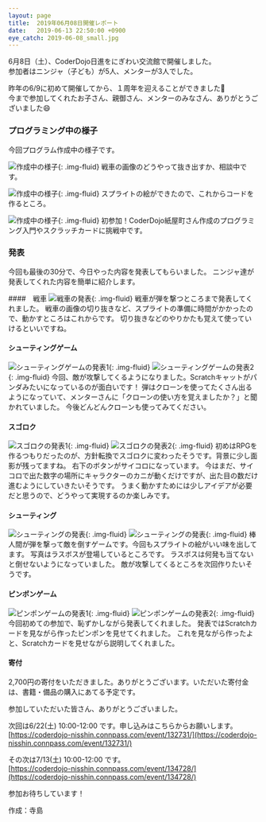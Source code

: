 ```yaml
---
layout: page
title:  2019年06月08日開催レポート
date:   2019-06-13 22:50:00 +0900
eye_catch: 2019-06-08_small.jpg
---
```



6月8日（土）、CoderDojo日進をにぎわい交流館で開催しました。<br/>
参加者はニンジャ（子ども）が5人、メンターが3人でした。<br/>

昨年の6/9に初めて開催してから、１周年を迎えることができました:confetti_ball: <br />
今まで参加してくれたお子さん、親御さん、メンターのみなさん、ありがとうございました:smile:

### プログラミング中の様子

今回プログラム作成中の様子です。

![作成中の様子](/assets/img/2019-06-08_0-1.jpg){: .img-fluid}
戦車の画像のどうやって抜き出すか、相談中です。

![作成中の様子](/assets/img/2019-06-08_0-2.jpg){: .img-fluid}
スプライトの絵ができたので、これからコードを作るところ。

![作成中の様子](/assets/img/2019-06-08_0-3.jpg){: .img-fluid}
初参加！CoderDojo紙屋町さん作成のプログラミング入門やスクラッチカードに挑戦中です。

### 発表

今回も最後の30分で、今日やった内容を発表してもらいました。
ニンジャ達が発表してくれた内容を簡単に紹介します。

####　戦車
![戦車の発表](/assets/img/2019-06-08_1.jpg){: .img-fluid}
戦車が弾を撃つところまで発表してくれました。
戦車の画像の切り抜きなど、スプライトの準備に時間がかかったので、動かすところはこれからです。
切り抜きなどのやりかたも覚えて使っていけるといいですね。

#### シューティングゲーム
![シューティングゲームの発表1](/assets/img/2019-06-08_2-1.jpg){: .img-fluid}
![シューティングゲームの発表2](/assets/img/2019-06-08_2-2.jpg){: .img-fluid}
今回、敵が攻撃してくるようになりました。Scratchキャットがパンダみたいになっているのが面白いです！
弾はクローンを使ってたくさん出るようになっていて、メンターさんに「クローンの使い方を覚えましたか？」と聞かれていました。
今後どんどんクローンも使ってみてください。

#### スゴロク
![スゴロクの発表1](/assets/img/2019-06-08_3-1.jpg){: .img-fluid}
![スゴロクの発表2](/assets/img/2019-06-08_3-2.jpg){: .img-fluid}
初めはRPGを作るつもりだったのが、方針転換でスゴロクに変わったそうです。背景に少し面影が残ってますね。
右下のボタンがサイコロになっています。
今はまだ、サイコロで出た数字の場所にキャラクターのカニが動くだけですが、出た目の数だけ進むようにしていきたいそうです。
うまく動かすためには少しアイデアが必要だと思うので、どうやって実現するのか楽しみです。

#### シューティング
![シューティングの発表](/assets/img/2019-06-08_4-1.jpg){: .img-fluid}
![シューティングの発表](/assets/img/2019-06-08_4-2.jpg){: .img-fluid}
棒人間が弾を撃って敵を倒すゲームです。今回もスプライトの絵がいい味を出してます。
写真はラスボスが登場しているところです。
ラスボスは何発も当てないと倒せないようになっていました。
敵が攻撃してくるところを次回作りたいそうです。

#### ピンポンゲーム
![ピンポンゲームの発表1](/assets/img/2019-06-08_5-1.jpg){: .img-fluid}
![ピンポンゲームの発表2](/assets/img/2019-06-08_5-2.jpg){: .img-fluid}
今回初めての参加で、恥ずかしながら発表してくれました。
発表ではScratchカードを見ながら作ったピンポンを見せてくれました。
これを見ながら作ったよと、Scratchカードを見せながら説明してくれました。

#### 寄付
2,700円の寄付をいただきました。ありがとうございます。いただいた寄付金は、書籍・備品の購入にあてる予定です。

参加していただいた皆さん、ありがとうございました。

次回は6/22(土) 10:00-12:00 です。申し込みはこちらからお願いします。<br />
[https://coderdojo-nisshin.connpass.com/event/132731/](https://coderdojo-nisshin.connpass.com/event/132731/)<br />

その次は7/13(土) 10:00-12:00 です。<br />
[https://coderdojo-nisshin.connpass.com/event/134728/](https://coderdojo-nisshin.connpass.com/event/134728/)<br />

参加お待ちしています！

作成：寺島

